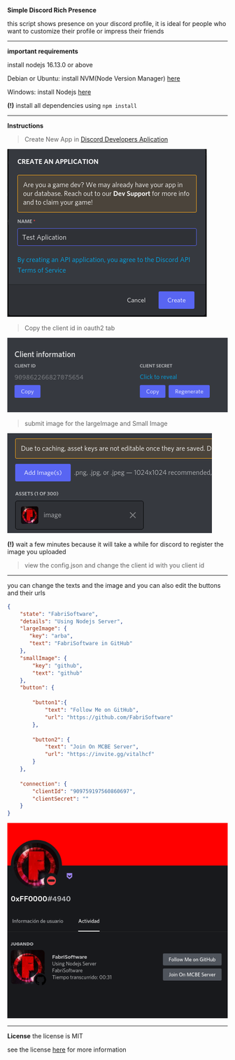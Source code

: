 **Simple Discord Rich Presence** 

this script shows presence on your discord profile, it is ideal for people who want to customize their profile or impress their friends

****

**important requirements**

install nodejs 16.13.0 or above

Debian or Ubuntu: install NVM(Node Version Manager) [here](https://github.com/nvm-sh/nvm)

Windows: install Nodejs [here](https://nodejs.org/en/) 

**(!)** install all dependencies using 
`npm install`

****
**Instructions**

> Create New App in [Discord Developers Aplication](https://discord.com/developers/applications)

![Create App](/img/create-app.png)

> Copy the client id in oauth2 tab

![Client ID](/img/Copy-ClientId.png)

> submit image for the largeImage and Small Image

![Submit image](/img/Submit-Image.png)

**(!)** wait a few minutes because it will take a while for discord to register the image you uploaded

> view the config.json and change the client id with you client id

****


you can change the texts and the image and you can also edit the buttons and their urls 

```json
{
    "state": "FabriSoftware",
    "details": "Using Nodejs Server",
    "largeImage": {
       "key": "arba",
       "text": "FabriSoftware in GitHub"
    },
    "smallImage": {
        "key": "github",
        "text": "github"
    },
    "button": {
        
        "button1":{
            "text": "Follow Me on GitHub",
            "url": "https://github.com/FabriSoftware"
        },

        "button2": {
            "text": "Join On MCBE Server",
            "url": "https://invite.gg/vitalhcf"
        }
    },

    "connection": {
        "clientId": "909759197560860697",
        "clientSecret": ""
    }
}
```

![Example Image](/img/Example.png)

****
**License**
the license is MIT

see the license [here](/LICENSE) for more information